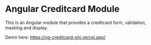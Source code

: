 # Angular Creditcard Module

This is an Angular module that provides a creditcard form, validation, masking and display. 

Demo here: https://ng-creditcard-phi.vercel.app/

